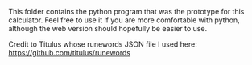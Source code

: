 This folder contains the python program that was the prototype for this calculator.
Feel free to use it if you are more comfortable with python, although the web version should hopefully be easier to use.

Credit to Titulus whose runewords JSON file I used here: https://github.com/titulus/runewords